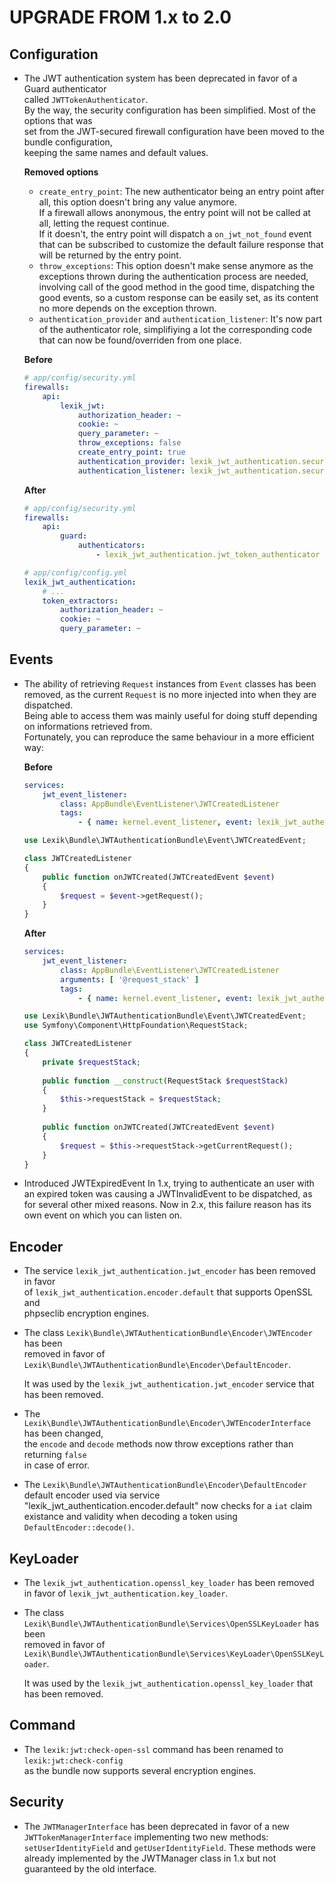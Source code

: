 UPGRADE FROM 1.x to 2.0
=======================

Configuration
-------------

* The JWT authentication system has been deprecated in favor of a Guard authenticator  
  called `JWTTokenAuthenticator`.  
  By the way, the security configuration has been simplified. Most of the options that was  
  set from the JWT-secured firewall configuration have been moved to the bundle configuration,  
  keeping the same names and default values.
  
  __Removed options__
  - `create_entry_point`: The new authenticator being an entry point after all, this option doesn't bring any value anymore.  
  If a firewall allows anonymous, the entry point will not be called at all, letting the request continue.  
  If it doesn't, the entry point will dispatch a `on_jwt_not_found` event that can be subscribed to customize the default failure response that will be returned by the entry point.
  - `throw_exceptions`: This option doesn't make sense anymore as the exceptions thrown during the authentication process are needed, involving call of the good method in the good time, dispatching the good events, so a custom response can be easily set, as its content no more depends on the exception thrown.
  - `authentication_provider` and `authentication_listener`: It's now part of the authenticator role, simplifiying a lot the corresponding code that can now be found/overriden from one place.

  __Before__

  ```yaml
  # app/config/security.yml
  firewalls:
      api:
          lexik_jwt:
              authorization_header: ~
              cookie: ~
              query_parameter: ~
              throw_exceptions: false
              create_entry_point: true
              authentication_provider: lexik_jwt_authentication.security.authentication.provider
              authentication_listener: lexik_jwt_authentication.security.authentication.listener
  ```

  __After__

  ```yaml
  # app/config/security.yml
  firewalls:
      api:
          guard:
              authenticators:
                  - lexik_jwt_authentication.jwt_token_authenticator

  # app/config/config.yml
  lexik_jwt_authentication:
      # ...
      token_extractors:
          authorization_header: ~
          cookie: ~
          query_parameter: ~
  ```
  
Events
-------

* The ability of retrieving `Request` instances from `Event` classes has been removed,
  as the current `Request` is no more injected into when they are dispatched.  
  Being able to access them was mainly useful for doing stuff depending on informations 
  retrieved from.  
  Fortunately, you can reproduce the same behaviour in a more efficient way:

  __Before__
  
  ```yaml
  services:
      jwt_event_listener:
          class: AppBundle\EventListener\JWTCreatedListener
          tags:
              - { name: kernel.event_listener, event: lexik_jwt_authentication.on_jwt_created, method: onJWTCreated }
  ```
  
  ```php
  use Lexik\Bundle\JWTAuthenticationBundle\Event\JWTCreatedEvent;
  
  class JWTCreatedListener
  {
      public function onJWTCreated(JWTCreatedEvent $event)
      {
          $request = $event->getRequest();
      }
  }
  ```
  
  __After__
  
  ```yaml
  services:
      jwt_event_listener:
          class: AppBundle\EventListener\JWTCreatedListener
          arguments: [ '@request_stack' ]
          tags:
              - { name: kernel.event_listener, event: lexik_jwt_authentication.on_jwt_created, method: onJWTCreated }
  ```
  
  ```php  
  use Lexik\Bundle\JWTAuthenticationBundle\Event\JWTCreatedEvent;
  use Symfony\Component\HttpFoundation\RequestStack;

  class JWTCreatedListener
  {
      private $requestStack;
      
      public function __construct(RequestStack $requestStack)
      {
          $this->requestStack = $requestStack;
      }
      
      public function onJWTCreated(JWTCreatedEvent $event)
      {
          $request = $this->requestStack->getCurrentRequest();
      }
  }
  ```

* Introduced JWTExpiredEvent
  In 1.x, trying to authenticate an user with an expired token was causing a JWTInvalidEvent to be dispatched, 
  as for several other mixed reasons. Now in 2.x, this failure reason has its own event on which you can listen on.
  
Encoder
-------

* The service `lexik_jwt_authentication.jwt_encoder` has been removed in favor  
  of `lexik_jwt_authentication.encoder.default` that supports OpenSSL and  
  phpseclib encryption engines.
  
* The class `Lexik\Bundle\JWTAuthenticationBundle\Encoder\JWTEncoder` has been  
  removed in favor of `Lexik\Bundle\JWTAuthenticationBundle\Encoder\DefaultEncoder`.

  It was used by the `lexik_jwt_authentication.jwt_encoder` service that has been removed.  
  
* The `Lexik\Bundle\JWTAuthenticationBundle\Encoder\JWTEncoderInterface` has been changed,  
  the `encode` and `decode` methods now throw exceptions rather than returning `false`  
  in case of error.
  
* The `Lexik\Bundle\JWTAuthenticationBundle\Encoder\DefaultEncoder` default encoder used via service
  "lexik_jwt_authentication.encoder.default" now checks for a `iat` claim existance and validity when decoding a token
  using `DefaultEncoder::decode()`.

KeyLoader
---------

* The `lexik_jwt_authentication.openssl_key_loader` has been removed  
  in favor of `lexik_jwt_authentication.key_loader`.

* The class `Lexik\Bundle\JWTAuthenticationBundle\Services\OpenSSLKeyLoader` has been  
  removed in favor of `Lexik\Bundle\JWTAuthenticationBundle\Services\KeyLoader\OpenSSLKeyLoader`.
  
  It was used by the `lexik_jwt_authentication.openssl_key_loader` that has been removed.
  
Command
-------

* The `lexik:jwt:check-open-ssl` command has been renamed to `lexik:jwt:check-config`  
  as the bundle now supports several encryption engines.

Security
--------

* The `JWTManagerInterface` has been deprecated in favor of a new `JWTTokenManagerInterface` 
  implementing two new methods: `setUserIdentityField` and `getUserIdentityField`.
  These methods were already implemented by the JWTManager class in 1.x but not guaranteed
  by the old interface.
